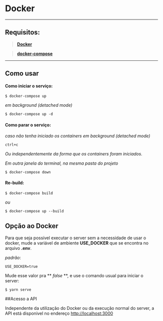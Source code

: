 # Docker

----
## Requisitos:
> **[Docker](https://docs.docker.com/)**

> **[docker-compose](https://docs.docker.com/compose/)**


----
## Como usar

#### Como iniciar o serviço:

    $ docker-compose up

*em background (detached mode)*

    $ docker-compose up -d

#### Como parar o serviço:

*caso não tenha iniciado os containers em background (detached mode)*

    ctrl+c

*Ou independentemente da forma que os containers foram iniciados.*

*Em outra janela do terminal, na mesma pasta do projeto*

    $ docker-compose down

#### Re-build:

    $ docker-compose build

*ou*

    $ docker-compose up --build

## Opção ao Docker

Para que seja possível executar o server sem a necessidade de usar o docker, mude a variável de ambiente **USE_DOCKER** que se encontra no arquivo **.env**.

 *padrão*:
  
    USE_DOCKER=true

 Mude esse valor pra ** *false* **, e use o comando usual para iniciar o server:

    $ yarn serve
 

##Acesso a API

Independente da utilização do Docker ou da execução normal do server, a API está disponivel no endereço [http://localhost:3000](http://localhost:3000)
